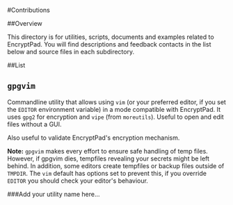 #Contributions

##Overview

This directory is for utilities, scripts, documents and examples related to EncryptPad. You will
find descriptions and feedback contacts in the list below and source files in each subdirectory.

##List

## `gpgvim`

Commandline utility that allows using `vim` (or your preferred editor, if you set the `EDITOR` environment variable) in a mode compatible with EncryptPad. It uses `gpg2` for encryption and `vipe` (from `moreutils`). Useful to open and edit files without a GUI.

Also useful to validate EncryptPad's encryption mechanism.

__Note:__ `gpgvim` makes every effort to ensure safe handling of temp files. However, if gpgvim dies, tempfiles revealing your secrets might be left behind. In addition, some editors create tempfiles or backup files outside of `TMPDIR`. The `vim` default has options set to prevent this, if you override `EDITOR` you should check your editor's behaviour.

###Add your utility name here...


